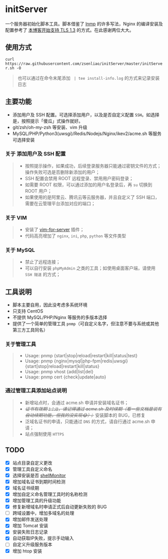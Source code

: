 # initServer
一个服务器初始化脚本工具。脚本借鉴了 [lnmp](https://github.com/licess/lnmp) 的许多写法，Nginx 的编译安装及配置参考了 [本博客开始支持 TLS 1.3](https://imququ.com/post/enable-tls-1-3.html) 的方式。在此感谢两位大大。

## 使用方式

`curl https://raw.githubusercontent.com/zsenliao/initServer/master/initServer.sh -O`

> 也可以通过在命令末尾添加 ` | tee install-info.log` 的方式来记录安装日志

## 主要功能

* 添加用户及 SSH 配置。可选择添加用户，以及是否自定义配置 `SSH`。如选择是，按照提示「傻瓜」式操作就好。
* git/zsh/oh-my-zsh 等安装、vim 升级
* MySQL/PHP/Python3(uwsgi)/Redis/Nodejs/Nginx/ikev2/acme.sh 等服务可选择安装

### 关于 添加用户及 SSH 配置

> * 按照提示操作，如果成功，后续登录服务器只能通过密钥文件的方式；操作失败可选是否删除新添加的用户；
> * SSH 配置会禁用 ROOT 远程登录、禁用用户密码登录；
> * 如需要 ROOT 权限，可以通过添加的用户名登录后，再 `su` 切换到 ROOT 用户；
> * 如果使用的是阿里云、腾讯云等云服务器，并且自定义了 SSH 端口，需要在云管理平台添加对应的端口；

### 关于 VIM

> * 安装了 [vim-for-server](https://github.com/wklken/vim-for-server) 插件；
> * 代码高亮增加了 `nginx`, `ini`, `php`, `python` 等文件类型

### 关于 MySQL

> * 禁止了远程连接；
> * 可以自行安装 `phpMyAdmin` 之类的工具；如使用桌面客户端，请使用 `SSH 隧道` 的方式；

## 工具说明

* 脚本主要自用，因此没考虑多系统环境
* 只支持 CentOS
* 不提供 MySQL/PHP/Nginx 等服务的多版本选择
* 提供了一个简单的管理工具 `pnmp`（可自定义名字，但注意不要与系统或其他第三方工具同名）

### 关于管理工具

> * Usage: pnmp {start|stop|reload|restart|kill|status|test}
> * Usage: pnmp {nginx|mysql|php-fpm|redis|uwsgi} {start|stop|reload|restart|kill|status}
> * Usage: pnmp vhost {add|list|del}
> * Usage: pnmp cert {check|update|auto}

### 通过管理工具添加站点说明

> * 新增站点时，会通过 acme.sh 申请并安装域名证书；
> * _~~证书有效期 `3个月`，请记得通过 acme.sh 及时续期（看一些文档是说有自动续期功能，但我的没实现😂）；~~_ 安装脚本的 BUG，已修复
> * 泛域名证书的申请，只能通过 `DNS` 的方式，请自行通过 acme.sh 申请；
> * 站点强制使用 `HTTPS`

## TODO
* [x] 站点目录自定义更改
* [x] 管理工具自定义命名
* [x] 选择安装是否 [shellMonitor](https://github.com/zsenliao/shellMonitor)
* [x] 增加域名证书到期时间检测
* [x] 域名证书续期
* [x] 增加自定义命名管理工具时的名称检测
* [x] 增加管理工具的升级功能
* [x] 修复新增域名时申请正式后自动更新失败的 BUG
* [ ] 跨域设置中，增加多域名的处理
* [x] 增加邮件发送处理
* [x] 增加 Tomcat 安装
* [x] 安装失败日志记录
* [x] 自动获取IP失败，提示手动输入
* [ ] 自定义升级服务版本
* [x] 增加 htop 安装